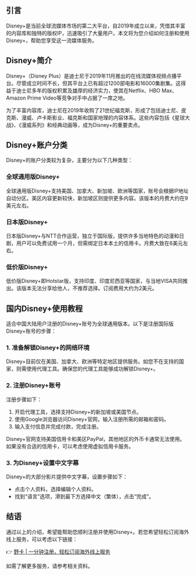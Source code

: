## 引言

Disney+是当前全球流媒体市场的第二大平台，自2019年成立以来，凭借其丰富的内容库和独特的版权IP，迅速吸引了大量用户。本文将为您介绍如何注册和使用Disney+，帮助您享受这一流媒体服务。

## Disney+简介

Disney+（Disney Plus）是迪士尼于2019年11月推出的在线流媒体视频点播平台。尽管成立时间不长，但其平台上已有超过1200部电影和16000集剧集。这得益于迪士尼多年的版权积累及雄厚的经济实力，使其在Netflix、HBO Max、Amazon Prime Video等竞争对手中占据了一席之地。

为了丰富内容库，迪士尼在2019年收购了21世纪福克斯，形成了包括迪士尼、皮克斯、漫威、卢卡斯影业、福克斯和国家地理的内容体系。这些内容包括《星球大战》、《漫威系列》和经典动画等，成为Disney+的重要卖点。

## Disney+账户分类

Disney+的账户分类较为复杂，主要分为以下几种类型：

### 全球通用版Disney+

全球通用版Disney+支持美国、加拿大、新加坡、欧洲等国家，账号会根据IP地址自动分区。美区内容更新较快，新加坡区则提供更多内容。该版本的月费大约在9美元左右。

### 日本版Disney+

日本版Disney+与NTT合作运营，独立于国际版，提供许多当地特色的动漫和日剧，用户可以免费试用一个月，但需绑定日本本土的信用卡。月费大致在6美元左右。

### 低价版Disney+

低价版Disney+即Hotstar版，支持印度、印度尼西亚等国家，与当地VISA共同推出。该版本无法分享给他人，不推荐选择。订阅费用大约为2美元。

## 国内Disney+使用教程

适合中国大陆用户注册的Disney+账号为全球通用版本。以下是注册国际版Disney+账号的步骤：

### 1. 准备解锁Disney+的网络环境

Disney+目前仅在美国、加拿大、欧洲等特定地区提供服务。如您不在支持的国家，则需使用代理工具。确保您的代理工具能够成功解锁Disney+。

### 2. 注册Disney+账号

注册步骤如下：
1. 开启代理工具，选择支持Disney+的新加坡或美国节点。
2. 使用Google浏览器访问Disney+官网，输入注册所需的邮箱和密码。
3. 输入支付信息并完成付款，完成注册。

Disney+官网支持美国信用卡和美区PayPal，其他地区的外币卡通常无法使用。如果没有合适的信用卡，可以考虑使用虚拟信用卡服务。

### 3. 为Disney+设置中文字幕

Disney+的大部分影片提供中文字幕，设置步骤如下：
- 点击个人资料，选择编辑个人资料。
- 找到“语言”选项，滑到最下方选择中文（繁体），点击“完成”。

## 结语

通过以上的介绍，希望能帮助您顺利注册并使用Disney+。若您希望轻松订阅海外线上服务，可以考虑以下链接：

👉 [野卡 | 一分钟注册，轻松订阅海外线上服务](https://bit.ly/bewildcard)

如需了解更多服务，请参考相关资料。